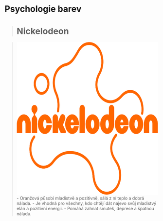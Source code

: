 # Psychologie barev
> # Nickelodeon 
>

> <img src="Nickelodeon.png" width="800" height="500">
> - Oranžová působí mladistvě a pozitivně, sálá z ní teplo a dobrá nálada. 
> - Je vhodná pro všechny, kdo chtějí dát najevo svůj mladistvý elán a pozitivní energii. 
> - Pomáhá zahnat smutek, deprese a špatnou náladu.
>

